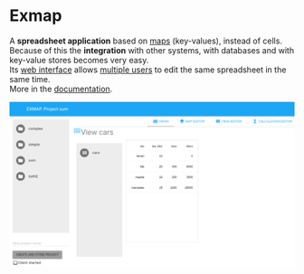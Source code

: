 # Exmap

A **spreadsheet application** based on [maps](../../wiki/Maps) (key-values), instead of cells.   
Because of this the **integration** with other systems, with databases and with key-value stores becomes very easy.  
Its [web interface](../../wiki/UI%3A-Projects) allows [multiple users](../../wiki/Architecture) to edit the same spreadsheet in the same time.  
More in the [documentation](../../wiki/Home).
 
 
![Exmap](docs/exmap_gui.png)
